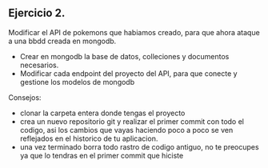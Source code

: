 ## Ejercicio 2.

Modificar el API de pokemons que habiamos creado, para que ahora ataque a una bbdd creada en mongodb.

- Crear en mongodb la base de datos, colleciones y documentos necesarios.
- Modificar cada endpoint del proyecto del API, para que conecte y gestione los modelos de mongodb

Consejos:

- clonar la carpeta entera donde tengas el proyecto
- crea un nuevo repositorio git y realizar el primer commit con todo el codigo, asi los cambios que vayas haciendo poco a poco se ven reflejados en el historico de tu aplicacion.
- una vez terminado borra todo rastro de codigo antiguo, no te preocupes ya que lo tendras en el primer commit que hiciste
